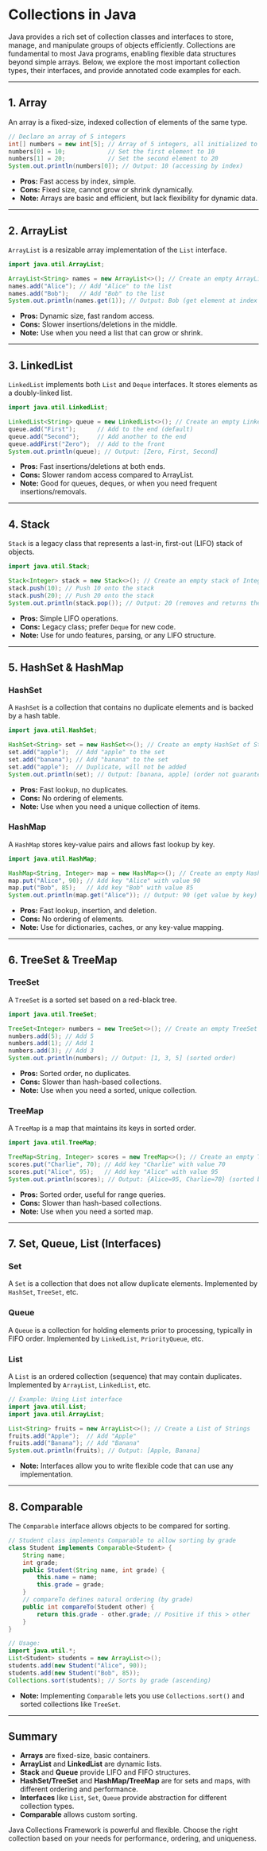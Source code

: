 # Collections in Java

Java provides a rich set of collection classes and interfaces to store, manage, and manipulate groups of objects efficiently. Collections are fundamental to most Java programs, enabling flexible data structures beyond simple arrays. Below, we explore the most important collection types, their interfaces, and provide annotated code examples for each.

---

## 1. Array

An array is a fixed-size, indexed collection of elements of the same type.

```java
// Declare an array of 5 integers
int[] numbers = new int[5]; // Array of 5 integers, all initialized to 0
numbers[0] = 10;            // Set the first element to 10
numbers[1] = 20;            // Set the second element to 20
System.out.println(numbers[0]); // Output: 10 (accessing by index)
```

- **Pros:** Fast access by index, simple.
- **Cons:** Fixed size, cannot grow or shrink dynamically.
- **Note:** Arrays are basic and efficient, but lack flexibility for dynamic data.

---

## 2. ArrayList

`ArrayList` is a resizable array implementation of the `List` interface.

```java
import java.util.ArrayList;

ArrayList<String> names = new ArrayList<>(); // Create an empty ArrayList of Strings
names.add("Alice"); // Add "Alice" to the list
names.add("Bob");   // Add "Bob" to the list
System.out.println(names.get(1)); // Output: Bob (get element at index 1)
```

- **Pros:** Dynamic size, fast random access.
- **Cons:** Slower insertions/deletions in the middle.
- **Note:** Use when you need a list that can grow or shrink.

---

## 3. LinkedList

`LinkedList` implements both `List` and `Deque` interfaces. It stores elements as a doubly-linked list.

```java
import java.util.LinkedList;

LinkedList<String> queue = new LinkedList<>(); // Create an empty LinkedList of Strings
queue.add("First");      // Add to the end (default)
queue.add("Second");     // Add another to the end
queue.addFirst("Zero");  // Add to the front
System.out.println(queue); // Output: [Zero, First, Second]
```

- **Pros:** Fast insertions/deletions at both ends.
- **Cons:** Slower random access compared to ArrayList.
- **Note:** Good for queues, deques, or when you need frequent insertions/removals.

---

## 4. Stack

`Stack` is a legacy class that represents a last-in, first-out (LIFO) stack of objects.

```java
import java.util.Stack;

Stack<Integer> stack = new Stack<>(); // Create an empty stack of Integers
stack.push(10); // Push 10 onto the stack
stack.push(20); // Push 20 onto the stack
System.out.println(stack.pop()); // Output: 20 (removes and returns the top element)
```

- **Pros:** Simple LIFO operations.
- **Cons:** Legacy class; prefer `Deque` for new code.
- **Note:** Use for undo features, parsing, or any LIFO structure.

---

## 5. HashSet & HashMap

### HashSet
A `HashSet` is a collection that contains no duplicate elements and is backed by a hash table.

```java
import java.util.HashSet;

HashSet<String> set = new HashSet<>(); // Create an empty HashSet of Strings
set.add("apple");  // Add "apple" to the set
set.add("banana"); // Add "banana" to the set
set.add("apple");  // Duplicate, will not be added
System.out.println(set); // Output: [banana, apple] (order not guaranteed)
```

- **Pros:** Fast lookup, no duplicates.
- **Cons:** No ordering of elements.
- **Note:** Use when you need a unique collection of items.

### HashMap
A `HashMap` stores key-value pairs and allows fast lookup by key.

```java
import java.util.HashMap;

HashMap<String, Integer> map = new HashMap<>(); // Create an empty HashMap
map.put("Alice", 90); // Add key "Alice" with value 90
map.put("Bob", 85);   // Add key "Bob" with value 85
System.out.println(map.get("Alice")); // Output: 90 (get value by key)
```

- **Pros:** Fast lookup, insertion, and deletion.
- **Cons:** No ordering of elements.
- **Note:** Use for dictionaries, caches, or any key-value mapping.

---

## 6. TreeSet & TreeMap

### TreeSet
A `TreeSet` is a sorted set based on a red-black tree.

```java
import java.util.TreeSet;

TreeSet<Integer> numbers = new TreeSet<>(); // Create an empty TreeSet of Integers
numbers.add(5); // Add 5
numbers.add(1); // Add 1
numbers.add(3); // Add 3
System.out.println(numbers); // Output: [1, 3, 5] (sorted order)
```

- **Pros:** Sorted order, no duplicates.
- **Cons:** Slower than hash-based collections.
- **Note:** Use when you need a sorted, unique collection.

### TreeMap
A `TreeMap` is a map that maintains its keys in sorted order.

```java
import java.util.TreeMap;

TreeMap<String, Integer> scores = new TreeMap<>(); // Create an empty TreeMap
scores.put("Charlie", 70); // Add key "Charlie" with value 70
scores.put("Alice", 95);   // Add key "Alice" with value 95
System.out.println(scores); // Output: {Alice=95, Charlie=70} (sorted by key)
```

- **Pros:** Sorted order, useful for range queries.
- **Cons:** Slower than hash-based collections.
- **Note:** Use when you need a sorted map.

---

## 7. Set, Queue, List (Interfaces)

### Set
A `Set` is a collection that does not allow duplicate elements. Implemented by `HashSet`, `TreeSet`, etc.

### Queue
A `Queue` is a collection for holding elements prior to processing, typically in FIFO order. Implemented by `LinkedList`, `PriorityQueue`, etc.

### List
A `List` is an ordered collection (sequence) that may contain duplicates. Implemented by `ArrayList`, `LinkedList`, etc.

```java
// Example: Using List interface
import java.util.List;
import java.util.ArrayList;

List<String> fruits = new ArrayList<>(); // Create a List of Strings
fruits.add("Apple");  // Add "Apple"
fruits.add("Banana"); // Add "Banana"
System.out.println(fruits); // Output: [Apple, Banana]
```

- **Note:** Interfaces allow you to write flexible code that can use any implementation.

---

## 8. Comparable

The `Comparable` interface allows objects to be compared for sorting.

```java
// Student class implements Comparable to allow sorting by grade
class Student implements Comparable<Student> {
    String name;
    int grade;
    public Student(String name, int grade) {
        this.name = name;
        this.grade = grade;
    }
    // compareTo defines natural ordering (by grade)
    public int compareTo(Student other) {
        return this.grade - other.grade; // Positive if this > other
    }
}

// Usage:
import java.util.*;
List<Student> students = new ArrayList<>();
students.add(new Student("Alice", 90));
students.add(new Student("Bob", 85));
Collections.sort(students); // Sorts by grade (ascending)
```

- **Note:** Implementing `Comparable` lets you use `Collections.sort()` and sorted collections like `TreeSet`.

---

## Summary

- **Arrays** are fixed-size, basic containers.
- **ArrayList** and **LinkedList** are dynamic lists.
- **Stack** and **Queue** provide LIFO and FIFO structures.
- **HashSet/TreeSet** and **HashMap/TreeMap** are for sets and maps, with different ordering and performance.
- **Interfaces** like `List`, `Set`, `Queue` provide abstraction for different collection types.
- **Comparable** allows custom sorting.

Java Collections Framework is powerful and flexible. Choose the right collection based on your needs for performance, ordering, and uniqueness.